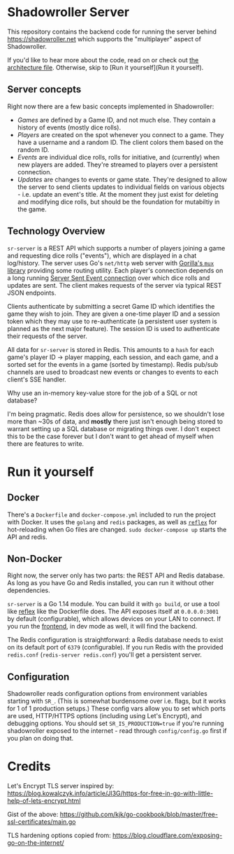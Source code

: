 # Shadowroller Server

This repository contains the backend code for running the server behind https://shadowroller.net which supports the "multiplayer" aspect of Shadowroller.

If you'd like to hear more about the code, read on or check out [the architecture file](/architecture.org). Otherwise, skip to [Run it yourself](Run it yourself).

## Server concepts

Right now there are a few basic concepts implemented in Shadowroller:
- *Games* are defined by a Game ID, and not much else. They contain a history of events (mostly dice rolls).
- *Players* are created on the spot whenever you connect to a game. They have a username and a random ID. The client colors them based on the random ID.
- *Events* are individual dice rolls, rolls for initiative, and (currently) when new players are added. They're streamed to players over a persistent connection.
- *Updates* are changes to events or game state. They're designed to allow the server to send clients updates to individual fields on various objects - i.e. update an event's title. At the moment they just exist for deleting and modifying dice rolls, but should be the foundation for mutabiltiy in the game.

## Technology Overview

`sr-server` is a REST API which supports a number of players joining a game and requesting dice rolls ("events"), which are displayed in a chat log/history.
The server uses Go's `net/http` web server with [Gorilla's `mux` library](https://pkg.go.dev/github.com/gorilla/mux) providing some routing utility.
Each player's connection depends on a long running [Server Sent Event connection](https://pkg.go.dev/github.com/gorilla/mux) over which dice rolls and
updates are sent. The client makes requests of the server via typical REST JSON endpoints.

Clients authenticate by submitting a secret Game ID which identifies the game they wish to join. They are given a one-time player ID and a session token
which they may use to re-authenticate (a persistent user system is planned as the next major feature). The session ID is used to authenticate their requests
of the server.

All data for `sr-server` is stored in Redis. This amounts to a `hash` for each game's player ID -> player mapping, each session, and each game, and a sorted
set for the events in a game (sorted by timestamp). Redis pub/sub channels are used to broadcast new events or changes to events to each client's SSE handler.

Why use an in-memory key-value store for the job of a SQL or not database?

I'm being pragmatic. Redis does allow for persistence, so we shouldn't lose more than ~30s of data, and **mostly** there just isn't enough
being stored to warrant setting up a SQL database or migrating things over. I don't expect this to be the case forever but I don't
want to get ahead of myself when there are features to write.

# Run it yourself

## Docker

There's a `Dockerfile` and `docker-compose.yml` included to run the project with Docker.
It uses the `golang` and `redis` packages, as well as [`reflex`](https://github.com/cespare/reflex) for hot-reloading when Go files are changed.
`sudo docker-compose up` starts the API and redis.

## Non-Docker

Right now, the server only has two parts: the REST API and Redis database. As long as you have Go and Redis installed, you can run it without other
dependencies.

`sr-server` is a Go 1.14 module. You can build it with `go build`, or use a tool like [reflex](https://github.com/cespare/reflex) like the Dockerfile does.
The API exposes itself at `0.0.0.0:3001` by default (configurable), which allows devices on your LAN to connect.
If you run the [frontend](https://github.com/SnirkImmington/shadowroller), in dev mode as well, it will find the backend.

The Redis configuration is straightforward: a Redis database needs to exist on its default port of `6379` (configurable).
If you run Redis with the provided `redis.conf` (`redis-server redis.conf`) you'll get a persistent server.

## Configuration

Shadowroller reads configuration options from environment variables starting with `SR_`.
(This is somewhat burdensome over i.e. flags, but it works for 1 of 1 production setups.)
These config vars allow you to set which ports are used, HTTP/HTTPS options (including using Let's Encrypt), and debugging options.
You should set `SR_IS_PRODUCTION=true` if you're running shadowroller exposed
to the internet - read through `config/config.go` first if you plan on doing that.

# Credits

Let's Encrypt TLS server inspired by: https://blog.kowalczyk.info/article/Jl3G/https-for-free-in-go-with-little-help-of-lets-encrypt.html

Gist of the above: https://github.com/kjk/go-cookbook/blob/master/free-ssl-certificates/main.go

TLS hardening options copied from: https://blog.cloudflare.com/exposing-go-on-the-internet/
